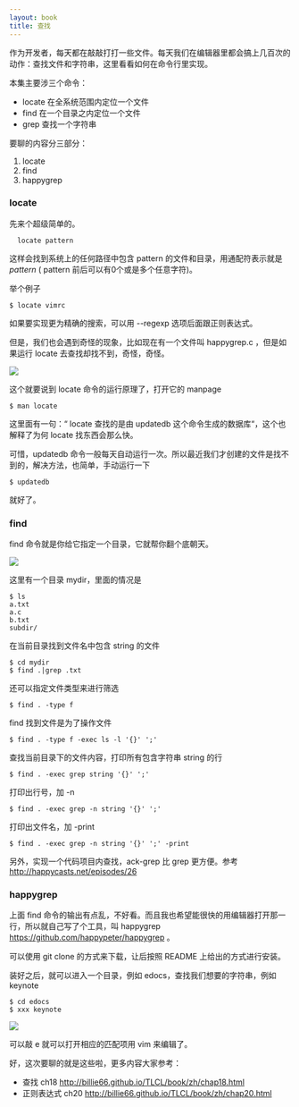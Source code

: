 ```yaml
---
layout: book
title: 查找
---
```


作为开发者，每天都在敲敲打打一些文件。每天我们在编辑器里都会搞上几百次的动作：查找文件和字符串，这里看看如何在命令行里实现。

本集主要涉三个命令：

- locate 在全系统范围内定位一个文件
- find 在一个目录之内定位一个文件
- grep 查找一个字符串

要聊的内容分三部分：

1. locate
2. find
3. happygrep

### locate

先来个超级简单的。

      locate pattern

这样会找到系统上的任何路径中包含 pattern 的文件和目录，用通配符表示就是 *pattern* ( pattern 前后可以有0个或是多个任意字符)。

举个例子

    $ locate vimrc

如果要实现更为精确的搜索，可以用 --regexp 选项后面跟正则表达式。

但是，我们也会遇到奇怪的现象，比如现在有一个文件叫 happygrep.c ，但是如果运行 locate 去查找却找不到，奇怪，奇怪。

![](http://media.happycasts.net/pic/lgcb/locate.png)

这个就要说到 locate 命令的运行原理了，打开它的 manpage

    $ man locate

这里面有一句：“ locate 查找的是由 updatedb 这个命令生成的数据库“，这个也解释了为何 locate 找东西会那么快。

可惜，updatedb 命令一般每天自动运行一次。所以最近我们才创建的文件是找不到的，解决方法，也简单，手动运行一下

    $ updatedb

就好了。

### find

find 命令就是你给它指定一个目录，它就帮你翻个底朝天。

![](http://media.happycasts.net/pic/lgcb/find.png)

这里有一个目录 mydir，里面的情况是

    $ ls
    a.txt
    a.c
    b.txt
    subdir/

在当前目录找到文件名中包含 string 的文件

    $ cd mydir
    $ find .|grep .txt

还可以指定文件类型来进行筛选

    $ find . -type f

find 找到文件是为了操作文件

    $ find . -type f -exec ls -l '{}' ';'

查找当前目录下的文件内容，打印所有包含字符串 string 的行

    $ find . -exec grep string '{}' ';'

打印出行号，加 -n

    $ find . -exec grep -n string '{}' ';'

打印出文件名，加 -print

    $ find . -exec grep -n string '{}' ';' -print


另外，实现一个代码项目内查找，ack-grep 比 grep 更方便。参考 <http://happycasts.net/episodes/26>

### happygrep

上面 find 命令的输出有点乱，不好看。而且我也希望能很快的用编辑器打开那一行，所以就自己写了个工具，叫 happygrep <https://github.com/happypeter/happygrep> 。

可以使用 git clone 的方式来下载，让后按照 README 上给出的方式进行安装。

装好之后，就可以进入一个目录，例如 edocs，查找我们想要的字符串，例如 keynote

    $ cd edocs
    $ xxx keynote


![](http://media.happycasts.net/pic/lgcb/happygrep.png)

可以敲 e 就可以打开相应的匹配项用 vim 来编辑了。

好，这次要聊的就是这些啦，更多内容大家参考：

- 查找 ch18 <http://billie66.github.io/TLCL/book/zh/chap18.html>
- 正则表达式 ch20 <http://billie66.github.io/TLCL/book/zh/chap20.html>